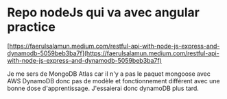 # Repo nodeJs qui va avec angular practice

[https://faerulsalamun.medium.com/restful-api-with-node-js-express-and-dynamodb-5059beb3ba7f](https://faerulsalamun.medium.com/restful-api-with-node-js-express-and-dynamodb-5059beb3ba7f)

Je me sers de MongoDB Atlas car il n'y a pas le paquet mongoose avec AWS DynamoDB donc pas de modèle et fonctionnement différent avec une bonne dose d'apprentissage. J'essaierai donc dynamoDB plus tard.